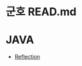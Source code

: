 # 군호 READ.md

# **JAVA**
- [Reflection](https://github.com/outlastudy/2022-weekly-study/blob/%EA%B5%B0%ED%98%B8/%EA%B5%B0%ED%98%B8/java/Reflection.md)

